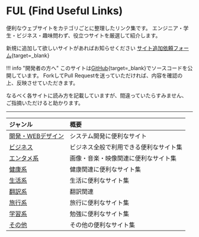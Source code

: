 # FUL (Find Useful Links)

便利なウェブサイトをカテゴリごとに整理したリンク集です。
エンジニア・学生・ビジネス・趣味問わず、役立つサイトを厳選して紹介します。

新規に追加して欲しいサイトがあればお知らせください
[サイト追加依頼フォーム](https://forms.gle/XzZmdqLmc5ZDyH217){target=_blank}

!!! info "開発者の方へ"
    このサイトは[GitHub](https://github.com/celalink/ful.git){target=_blank}でソースコードを公開しています。
    ForkしてPull Requestを送っていただければ、内容を確認の上、反映させていただきます。

なるべく各サイトに読み方を記載していますが、間違っていたらすみません、
ご指摘いただけると助かります。

---

| ジャンル                                | 概要                                   |
|:----------------------------------------|:---------------------------------------|
| [開発・WEBデザイン](development.md)     | システム開発に便利なサイト             |
| [ビジネス](business.md)                 | ビジネス全般で利用できる便利なサイト集 |
| [エンタメ系](entertainment.md)          | 画像・音楽・映像関連に便利なサイト集   |
| [健康系](health.md)                     | 健康関連に便利なサイト集               |
| [生活系](life.md)                       | 生活に便利なサイト集                   |
| [翻訳系](translation.md)                | 翻訳関連                               |
| [旅行系](travel.md)                     | 旅行に便利なサイト集                   |
| [学習系](study.md)                      | 勉強に便利なサイト集                   |
| [その他](other.md)                      | その他の便利なサイト集                 |

